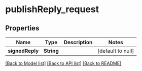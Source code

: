 # publishReply_request
## Properties

| Name | Type | Description | Notes |
|------------ | ------------- | ------------- | -------------|
| **signedReply** | **String** |  | [default to null] |

[[Back to Model list]](../README.md#documentation-for-models) [[Back to API list]](../README.md#documentation-for-api-endpoints) [[Back to README]](../README.md)

